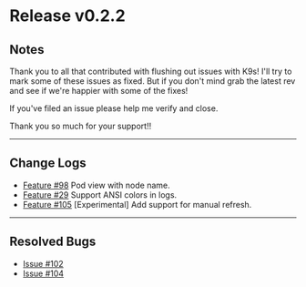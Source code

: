 # Release v0.2.2

## Notes

Thank you to all that contributed with flushing out issues with K9s! I'll try
to mark some of these issues as fixed. But if you don't mind grab the latest
rev and see if we're happier with some of the fixes!

If you've filed an issue please help me verify and close.

Thank you so much for your support!!

---

## Change Logs

+ [Feature #98](https://github.com/CirrusByte42/ca9s/issues/98) Pod view with node name.
+ [Feature #29](https://github.com/CirrusByte42/ca9s/issues/29) Support ANSI colors in logs.
+ [Feature #105](https://github.com/CirrusByte42/ca9s/issues/29) [Experimental] Add support for manual refresh.

---

## Resolved Bugs

+ [Issue #102](https://github.com/CirrusByte42/ca9s/issues/102)
+ [Issue #104](https://github.com/CirrusByte42/ca9s/issues/104)
